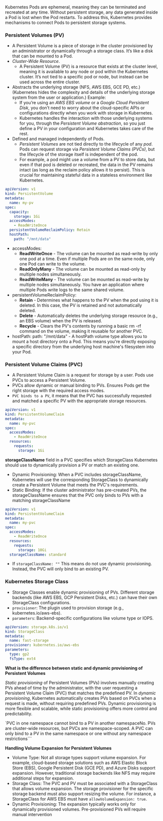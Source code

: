 Kubernetes Pods are ephemeral, meaning they can be terminated and recreated at any time. Without persistent storage, any data generated inside a Pod is lost when the Pod restarts. To address this, Kubernetes provides mechanisms to connect Pods to persistent storage systems.

### Persistent Volumes (PV) ###
- A Persistent Volume is a piece of storage in the cluster provisioned by an administrator or dynamically through a storage class. It’s like a disk that can be mounted to a Pod.
- *Cluster-Wide Resource*.
  - A Persistent Volume (PV) is a resource that exists at the cluster level, meaning it is available to any node or pod within the Kubernetes cluster. It’s not tied to a specific pod or node, but instead can be used across the entire cluster.
- Abstracts the underlying storage (NFS, AWS EBS, GCE PD, etc.) (Kubernetes hides the complexity and details of the underlying storage system from the user or application.) Example:
  - If you’re using an *AWS EBS volume* or a *Google Cloud Persistent Disk*, you don’t need to worry about the cloud-specific APIs or configurations directly when you work with storage in Kubernetes.
  - Kubernetes handles the interaction with those underlying systems for you, through the *Persistent Volume abstraction*, so you just define a PV in your configuration and Kubernetes takes care of the rest.
- Defined and managed independently of Pods.
  - *Persistent Volumes* are not tied directly to the lifecycle of any *pod*. Pods can request storage via *Persistent Volume Claims (PVCs)*, but the lifecycle of the storage itself is independent of the pod.
  - For example, a pod might use a volume from a PV to store data, but even if that pod is deleted or recreated, the data in the PV remains intact (as long as the reclaim policy allows it to persist). This is crucial for maintaining stateful data in a stateless environment like Kubernetes.

```yaml
apiVersion: v1
kind: PersistentVolume
metadata:
  name: my-pv
spec:
  capacity:
    storage: 1Gi
  accessModes:
    - ReadWriteOnce
  persistentVolumeReclaimPolicy: Retain
  hostPath:
    path: "/mnt/data"
```
- accessModes:
    - **ReadWriteOnce** - The volume can be mounted as read-write by only one pod at a time. Even if multiple Pods are on the same node, only one Pod can write to the volume.
    - **ReadOnlyMany** - The volume can be mounted as read-only by multiple nodes simultaneously.
    - **ReadWriteMany** - The volume can be mounted as read-write by multiple nodes simultaneously. You have an application where multiple Pods write logs to the same shared volume.
- persistentVolumeReclaimPolicy:
  - **Retain** - Determines what happens to the PV when the pod using it is deleted. In this case, the PV is retained and not automatically deleted.
  - **Delete** - Automatically deletes the underlying storage resource (e.g., an EBS volume) when the PV is released.
  - **Recycle** - Clears the PV's contents by running a basic rm -rf command on the volume, making it reusable for another PVC.
- hostPath: path: "/mnt/data" - A hostPath volume type allows you to mount a host directory onto a Pod. This means you're directly exposing a specific directory from the underlying host machine's filesystem into your Pod.

### Persistent Volume Claims (PVC) ###
- A Persistent Volume Claim is a request for storage by a user. Pods use PVCs to access a Persistent Volume.
- PVCs allow dynamic or manual binding to PVs. Ensures Pods get the right storage with the required access modes.
- `PVC binds to a PV`, it means that the PVC has successfully requested and matched a specific PV with the appropriate storage resources.
```yaml
apiVersion: v1
kind: PersistentVolumeClaim
metadata:
  name: my-pvc
spec:
  accessModes:
    - ReadWriteOnce
  resources:
    requests:
      storage: 1Gi
```

**storageClassName** field in a PVC specifies which StorageClass Kubernetes should use to dynamically provision a PV or match an existing one.
- Dynamic Provisioning: When a PVC includes storageClassName, Kubernetes will use the corresponding StorageClass to dynamically create a Persistent Volume that meets the PVC's requirements.
- Static Binding: If the cluster administrator has pre-created PVs, the storageClassName ensures that the PVC only binds to PVs with a matching storageClassName
```yaml
apiVersion: v1
kind: PersistentVolumeClaim
metadata:
  name: my-pvc
spec:
  accessModes:
    - ReadWriteOnce
  resources:
    requests:
      storage: 10Gi
  storageClassName: standard
```

- If `storageClassName: ""` This means do not use dynamic provisioning. Instead, the PVC will only bind to an existing PV.

### Kubernetes Storage Class ###
- Storage Classes enable dynamic provisioning of PVs. Different storage backends (like AWS EBS, GCP Persistent Disks, etc.) can have their own StorageClass configurations.
- `provisioner`: The plugin used to provision storage (e.g., kubernetes.io/aws-ebs).
- `parameters`: Backend-specific configurations like volume type or IOPS.
```yaml
apiVersion: storage.k8s.io/v1
kind: StorageClass
metadata:
  name: fast-storage
provisioner: kubernetes.io/aws-ebs
parameters:
  type: gp2
  fsType: ext4
```

**What is the difference between static and dynamic provisioning of Persistent Volumes**

*Static provisioning* of Persistent Volumes (PVs) involves manually creating PVs ahead of time by the administrator, with the user requesting a Persistent Volume Claim (PVC) that matches the predefined PV. In *dynamic provisioning*, Kubernetes automatically creates PVs based on PVCs when a request is made, without requiring predefined PVs. Dynamic provisioning is more flexible and scalable, while static provisioning offers more control and predictability.

`PVC in one namespace cannot bind to a PV in another namespaceNo. PVs are cluster-wide resources, but PVCs are namespace-scoped. A PVC can only bind to a PV in the same namespace or one without any namespace restrictions```

**Handling Volume Expansion for Persistent Volumes**
- Volume Type: Not all storage types support volume expansion. For example, cloud-based storage solutions such as AWS Elastic Block Store (EBS), Google Persistent Disk (GCE PD), and Azure Disks support expansion. However, traditional storage backends like NFS may require additional steps for expansion.
- Storage Class: The PVC and PV must be associated with a StorageClass that allows volume expansion. The storage provisioner for the specific storage backend must also support resizing the volume. For instance, a StorageClass for AWS EBS must have `allowVolumeExpansion: true`.
- Dynamic Provisioning: The expansion typically works only for dynamically provisioned volumes. Pre-provisioned PVs will require manual intervention

